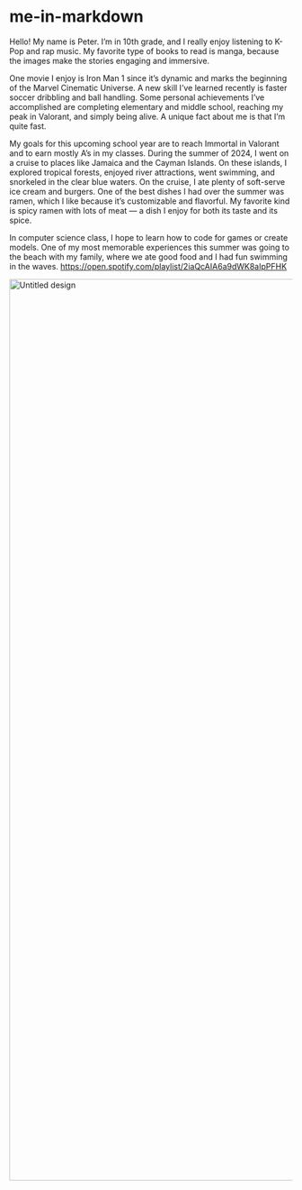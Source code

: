 # me-in-markdown

Hello! My name is Peter. I’m in 10th grade, and I really enjoy listening to K-Pop and rap music. My favorite type of books to read is manga, because the images make the stories engaging and immersive.

One movie I enjoy is Iron Man 1 since it’s dynamic and marks the beginning of the Marvel Cinematic Universe. A new skill I’ve learned recently is faster soccer dribbling and ball handling. Some personal achievements I’ve accomplished are completing elementary and middle school, reaching my peak in Valorant, and simply being alive. A unique fact about me is that I’m quite fast.

My goals for this upcoming school year are to reach Immortal in Valorant and to earn mostly A’s in my classes. During the summer of 2024, I went on a cruise to places like Jamaica and the Cayman Islands. On these islands, I explored tropical forests, enjoyed river attractions, went swimming, and snorkeled in the clear blue waters. On the cruise, I ate plenty of soft-serve ice cream and burgers. One of the best dishes I had over the summer was ramen, which I like because it’s customizable and flavorful. My favorite kind is spicy ramen with lots of meat — a dish I enjoy for both its taste and its spice.

In computer science class, I hope to learn how to code for games or create models. One of my most memorable experiences this summer was going to the beach with my family, where we ate good food and I had fun swimming in the waves.
https://open.spotify.com/playlist/2iaQcAIA6a9dWK8aIpPFHK

<img width="2000" height="1600" alt="Untitled design" src="https://github.com/user-attachments/assets/6f4f4d06-fdbe-4e12-bd69-e01fa1d1a56c" />
